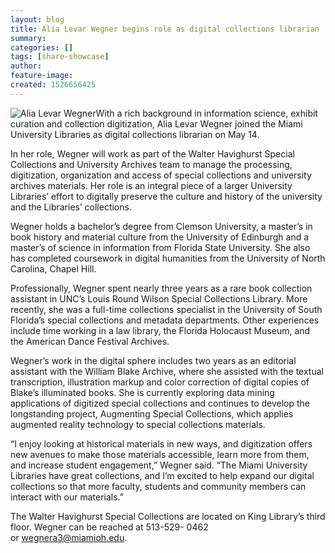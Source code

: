 ```yaml
---
layout: blog
title: Alia Levar Wegner begins role as digital collections librarian
summary:
categories: []
tags: [share-showcase]
author:
feature-image:
created: 1526656425
---
```

![Alia Levar Wegner](/images/post-images/Wegner-Alia.jpg)With a rich background in information science, exhibit curation and collection digitization, Alia Levar Wegner joined the Miami University Libraries as digital collections librarian on May 14.  

In her role, Wegner will work as part of the Walter Havighurst Special Collections and University Archives team to manage the processing, digitization, organization and access of special collections and university archives materials. Her role is an integral piece of a larger University Libraries’ effort to digitally preserve the culture and history of the university and the Libraries’ collections.  

Wegner holds a bachelor’s degree from Clemson University, a master’s in book history and material culture from the University of Edinburgh and a master’s of science in information from Florida State University. She also has completed coursework in digital humanities from the University of North Carolina, Chapel Hill.  

Professionally, Wegner spent nearly three years as a rare book collection assistant in UNC’s Louis Round Wilson Special Collections Library. More recently, she was a full-time collections specialist in the University of South Florida’s special collections and metadata departments. Other experiences include time working in a law library, the Florida Holocaust Museum, and the American Dance Festival Archives.    

Wegner’s work in the digital sphere includes two years as an editorial assistant with the William Blake Archive, where she assisted with the textual transcription, illustration markup and color correction of digital copies of Blake’s illuminated books. She is currently exploring data mining applications of digitized special collections and continues to develop the longstanding project, Augmenting Special Collections, which applies augmented reality technology to special collections materials.  

“I enjoy looking at historical materials in new ways, and digitization offers new avenues to make those materials accessible, learn more from them, and increase student engagement,” Wegner said. “The Miami University Libraries have great collections, and I’m excited to help expand our digital collections so that more faculty, students and community members can interact with our materials.”  

The Walter Havighurst Special Collections are located on King Library’s third floor. Wegner can be reached at 513-529- 0462 or wegnera3@miamioh.edu.
